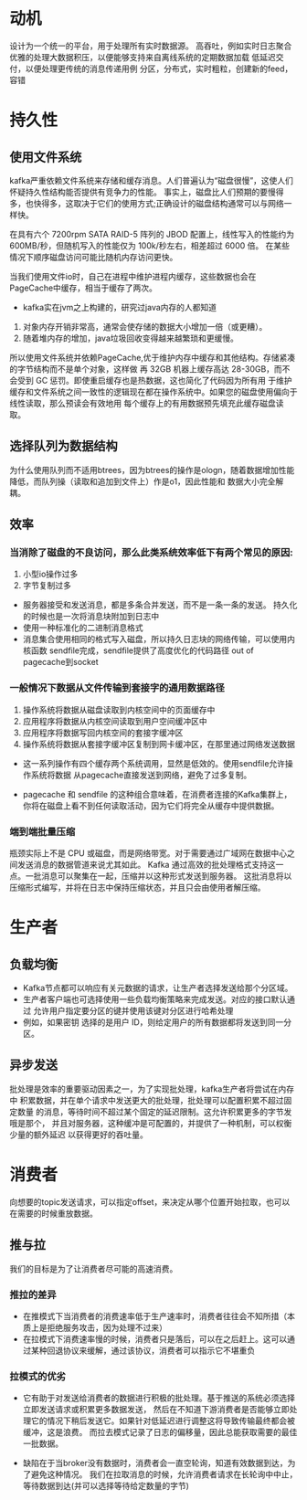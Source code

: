 # 动机

设计为一个统一的平台，用于处理所有实时数据源。
高吞吐，例如实时日志聚合
优雅的处理大数据积压，以便能够支持来自离线系统的定期数据加载
低延迟交付，以便处理更传统的消息传递用例
分区，分布式，实时粗粒，创建新的feed，容错

# 持久性

## 使用文件系统

kafka严重依赖文件系统来存储和缓存消息。人们普遍认为“磁盘很慢”，这使人们怀疑持久性结构能否提供有竞争力的性能。
事实上，磁盘比人们预期的要慢得多，也快得多，这取决于它们的使用方式;正确设计的磁盘结构通常可以与网络一样快。

在具有六个 7200rpm SATA RAID-5 阵列的 JBOD 配置上，线性写入的性能约为 600MB/秒，但随机写入的性能仅为 100k/秒左右，相差超过
6000 倍。
在某些情况下顺序磁盘访问可能比随机内存访问更快。

当我们使用文件io时，自己在进程中维护进程内缓存，这些数据也会在PageCache中缓存，相当于缓存了两次。

* kafka实在jvm之上构建的，研究过java内存的人都知道

1. 对象内存开销非常高，通常会使存储的数据大小增加一倍（或更糟）。
2. 随着堆内存的增加，java垃圾回收变得越来越繁琐和更缓慢。

所以使用文件系统并依赖PageCache,优于维护内存中缓存和其他结构。存储紧凑的字节结构而不是单个对象，这样做
再 32GB 机器上缓存高达 28-30GB，而不会受到 GC 惩罚。即使重启缓存也是热数据，这也简化了代码因为所有用
于维护缓存和文件系统之间一致性的逻辑现在都在操作系统中。如果您的磁盘使用偏向于线性读取，那么预读会有效地用
每个缓存上的有用数据预先填充此缓存磁盘读取。

## 选择队列为数据结构

为什么使用队列而不适用btrees，因为btrees的操作是ologn，随着数据增加性能降低，而队列操（读取和追加到文件上）作是o1，因此性能和
数据大小完全解耦。

## 效率

### 当消除了磁盘的不良访问，那么此类系统效率低下有两个常见的原因:

1. 小型io操作过多
2. 字节复制过多


* 服务器接受和发送消息，都是多条合并发送，而不是一条一条的发送。
  持久化的时候也是一次将消息块附加到日志中
* 使用一种标准化的二进制消息格式
* 消息集合使用相同的格式写入磁盘，所以持久日志块的网络传输，可以使用内核函数
  sendfile完成，sendfile提供了高度优化的代码路径 out of pagecache到socket

### 一般情况下数据从文件传输到套接字的通用数据路径

1. 操作系统将数据从磁盘读取到内核空间中的页面缓存中
2. 应用程序将数据从内核空间读取到用户空间缓冲区中
3. 应用程序将数据写回内核空间的套接字缓冲区
4. 操作系统将数据从套接字缓冲区复制到网卡缓冲区，在那里通过网络发送数据

* 这一系列操作有四个缓存两个系统调用，显然是低效的。使用sendfile允许操作系统将数据
  从pagecache直接发送到网络，避免了过多复制。

* pagecache 和 sendfile 的这种组合意味着，在消费者连接的Kafka集群上，
  你将在磁盘上看不到任何读取活动，因为它们将完全从缓存中提供数据。

### 端到端批量压缩

瓶颈实际上不是 CPU 或磁盘，而是网络带宽。对于需要通过广域网在数据中心之间发送消息的数据管道来说尤其如此。
Kafka 通过高效的批处理格式支持这一点。一批消息可以聚集在一起，压缩并以这种形式发送到服务器。
这批消息将以压缩形式编写，并将在日志中保持压缩状态，并且只会由使用者解压缩。

# 生产者

## 负载均衡

* Kafka节点都可以响应有关元数据的请求，让生产者选择发送给那个分区域。
* 生产者客户端也可选择使用一些负载均衡策略来完成发送。对应的接口默认通过
  允许用户指定要分区的键并使用该键对分区进行哈希处理
* 例如，如果密钥 选择的是用户 ID，则给定用户的所有数据都将发送到同一分区。

## 异步发送

批处理是效率的重要驱动因素之一，为了实现批处理，kafka生产者将尝试在内存中
积累数据，并在单个请求中发送更大的批处理，批处理可以配置积累不超过固定数量
的消息，等待时间不超过某个固定的延迟限制。这允许积累更多的字节发哦是那个，
并且对服务器，这种缓冲是可配置的，并提供了一种机制，可以权衡少量的额外延迟
以获得更好的吞吐量。

# 消费者

向想要的topic发送请求，可以指定offset，来决定从哪个位置开始拉取，也可以
在需要的时候重放数据。

## 推与拉

我们的目标是为了让消费者尽可能的高速消费。

### 推拉的差异

* 在推模式下当消费者的消费速率低于生产速率时，消费者往往会不知所措（本质上是拒绝服务攻击，因为处理不过来）
* 在拉模式下消费速率慢的时候，消费者只是落后，可以在之后赶上。这可以通过某种回退协议来缓解，通过该协议，消费者可以指示它不堪重负

### 拉模式的优劣

* 它有助于对发送给消费者的数据进行积极的批处理。基于推送的系统必须选择立即发送请求或积累更多数据发送，
然后在不知道下游消费者是否能够立即处理它的情况下稍后发送它。如果针对低延迟进行调整这将导致传输最终都会被缓冲，这是浪费。
而拉去模式记录了日志的偏移量，因此总能获取需要的最佳一批数据。


* 缺陷在于当broker没有数据时，消费者会一直空轮询，知道有效数据到达，为了避免这种情况。
我们在拉取消息的时候，允许消费者请求在长轮询中中止，等待数据到达(并可以选择等待给定数量的字节)

